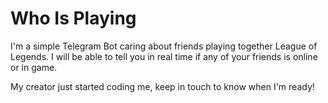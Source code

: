 # Who Is Playing

I'm a simple Telegram Bot caring about friends playing together League of Legends. I will be able to tell you in real time if any of your friends is online or in game. 


My creator just started coding me, keep in touch to know when I'm ready!
